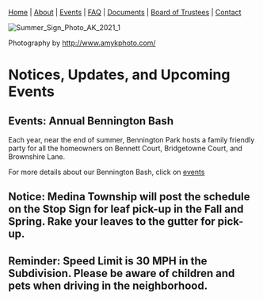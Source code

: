 [Home](index.md) | [About](about.md) | [Events](events.md) | [FAQ](faq.md) | [Documents](documents.md) | [Board of Trustees](trustees.md) | [Contact](contact.md)

![Summer_Sign_Photo_AK_2021_1](https://user-images.githubusercontent.com/45678957/121732894-6576a680-cab8-11eb-8626-6a378f919fda.jpg)

Photography by http://www.amykphoto.com/

# Notices, Updates, and Upcoming Events


## Events:  Annual Bennington Bash

Each year, near the end of summer, Bennington Park hosts a family friendly party for all the homeowners on Bennett Court, Bridgetowne Court, and Brownshire Lane.

For more details about our Bennington Bash, click on [events](events.md)

## Notice:  Medina Township will post the schedule on the Stop Sign for leaf pick-up in the Fall and Spring. Rake your leaves to the gutter for pick-up.

## Reminder:  Speed Limit is 30 MPH in the Subdivision. Please be aware of children and pets when driving in the neighborhood.
